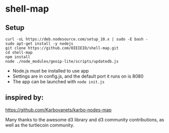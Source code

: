 # shell-map

## Setup 

```
curl -sL https://deb.nodesource.com/setup_10.x | sudo -E bash -
sudo apt-get install -y nodejs
git clone https://github.com/OIEIEIO/shell-map.git
cd shell-map
npm install
node ./node_modules/geoip-lite/scripts/updatedb.js
```
* Node.js must be installed to use app
* Settings are in config.js, and the default port it runs on is 8080
* The app can be launched with `node init.js`


## inspired by:

https://github.com/Karbovanets/karbo-nodes-map

Many thanks to the awesome d3 library and d3 community contributions, as well as the turtlecoin community.


